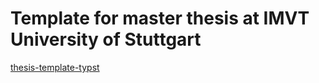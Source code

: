 # Template for master thesis at IMVT University of Stuttgart
[thesis-template-typst](https://github.com/ls1intum/thesis-template-typst)

